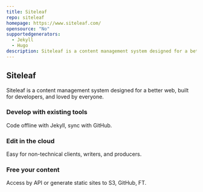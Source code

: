 ```yaml
---
title: Siteleaf
repo: siteleaf
homepage: https://www.siteleaf.com/
opensource: "No"
supportedgenerators:
  - Jekyll
  - Hugo
description: Siteleaf is a content management system designed for a better web.
---
```

## Siteleaf
Siteleaf is a content management system designed for a better web, built for developers, and loved by everyone.

### Develop with existing tools
Code offline with Jekyll, sync with GitHub.

### Edit in the cloud
Easy for non-technical clients, writers, and producers.

### Free your content
Access by API or generate static sites to S3, GitHub, FT.
